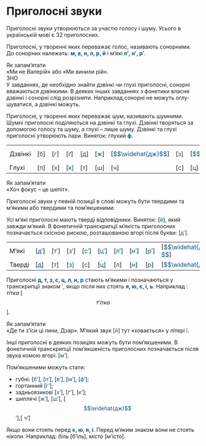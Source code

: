# Приголосні звуки

Приголоснi звуки утворюються за участю голосу i шуму. Усього в українськiй мовi є 32 приголосних.

Приголоснi, у твореннi яких переважає голос, називають сонорними. До сонорних належать: <b><font color="#0F5181">м, в, н, л, р, й</font></b> i м’якi <b><font color="#0F5181">л′, н′, р′</font></b>.

<div class="alg-wrap">
<span class="alg">Як запам’ятати</span> 
<div class="alg-text">
«Ми не Валерiй» або «Ми винили рiй».
</div>
</div>

<div class="alg-wrap">
<span class="alg">ЗНО</span> 
<div class="alg-text">
У завданнях, де необхiдно знайти дзвiнкi чи глухi приголоснi, сонорнi вважаються дзвiнкими. В деяких iнших завданнях з фонетики власне дзвiнкi i сонорнi слiд розрiзняти. Наприклад,сонорнi не можуть оглу-
шуватися, а дзвiнкi можуть.
</div>
</div>

Приголоснi, у твореннi яких переважає шум, називають шумними. Шумнi приголоснi подiляються на дзвiнкi та глухi. Дзвiнкi творяться за допомогою голосу та шуму, а глухi – лише шуму. Дзвiнкi та глухi приголоснi утворюють пари. Виняток: глухий <b><font color="#0F5181">ф</font></b>.

<table>
<tr>
<td>Дзвiнкi</td>
<td>[<font color="#0F5181">б</font>]</td>
<td>[<font color="#0F5181">г</font>]</td>
<td>[<font color="#0F5181">ґ</font>]</td>
<td>[<font color="#0F5181">д</font>]</td>
<td>[<font color="#0F5181">ж</font>]</td>
<td>[<font color="#0F5181">$$\widehat{дж}$$</font>]</td>
<td>[<font color="#0F5181">з</font>]</td>
<td>[<font color="#0F5181">$$\widehat{дз}$$</font>]</td>
<td>[<font color="#0F5181">д′</font>]</td>
<td>[<font color="#0F5181">з</font>]</td>
<td>[<font color="#0F5181">$$\widehat{дз}′$$</font>]</td>
<td></td>
</tr>
<tr>
<td>Глухi</td>
<td>[<font color="#0F5181">п</font>]</td>
<td>[<font color="#0F5181">х</font>]</td>
<td>[<font color="#0F5181">к<font>]</td>
<td>[<font color="#0F5181">т</font>]</td>
<td>[<font color="#0F5181">ш</font>]</td>
<td>[<font color="#0F5181">ч</font>]</td>
<td>[<font color="#0F5181">с</font>]</td>
<td>[<font color="#0F5181">ц</font>]</td>
<td>[<font color="#0F5181">т′</font>]</td>
<td>[<font color="#0F5181">с′</font>]</td>
<td>[<font color="#0F5181">ц′</font>]</td>
<td>[<font color="#0F5181">ф</font>]</td>
</tr>
</table>

<div class="alg-wrap">
<span class="alg">Як запам’ятати</span> 
<div class="alg-text">
«Хоч фокус – це шепiт».
</div>
</div>

Приголоснi звуки у певнiй позицiї в словi можуть бути твердими та м’якими або твердими та пом’якшеними.

Усi м’якi приголоснi мають твердi вiдповiдники. Виняток: [<font color="#0F5181">й</font>], який завжди м’який. В фонетичнiй транскрипцiї м’якiсть приголосних позначається скiсною рискою, розташованою вгорi пiсля букви: [<font color="#0F5181">д′</font>].

<table>
<tr>
<td>М’якi</td>
<td>[<font color="#0F5181">д′</font>]</td>
<td>[<font color="#0F5181">т′</font>]</td>
<td>[<font color="#0F5181">з′</font>]</td>
<td>[<font color="#0F5181">с′</font>]</td>
<td>[<font color="#0F5181">ц′</font>]</td>
<td>[<font color="#0F5181">л′</font>]</td>
<td>[<font color="#0F5181">н′</font>]</td>
<td>[<font color="#0F5181">р′</font>]</td>
<td>[<font color="#0F5181">$$\widehat{дз}′$$</font>]</td>
<td>[<font color="#0F5181">й</font>]</td>
</tr>
<tr>
<td>Твердi</td>
<td>[<font color="#0F5181">д</font>]</td>
<td>[<font color="#0F5181">т</font>]</td>
<td>[<font color="#0F5181">з<font>]</td>
<td>[<font color="#0F5181">с</font>]</td>
<td>[<font color="#0F5181">ц</font>]</td>
<td>[<font color="#0F5181">л</font>]</td>
<td>[<font color="#0F5181">н</font>]</td>
<td>[<font color="#0F5181">р</font>]</td>
<td>[<font color="#0F5181">$$\widehat{дз}$$</font>]</td>
<td></td>
</tr>
</table>

Приголоснi <b><font color="#0F5181">д, т, з, с, ц, л, н, р</font></b> стають м’якими i позначаються у транскрипцiї знаком ′, якщо пiсля них стоять <b><font color="#0F5181">я, ю, є, i, ь</font></b>. Наприклад : *тiтка* [$$т′\acute{і}тка$$].

<div class="alg-wrap">
<span class="alg">Як запам’ятати</span> 
<div class="alg-text">
«Де ти з’їси цi лини, Дзар». М’який звук [<font color="#0F5181">й</font>] тут «ховається» у лiтерi <font color="#0F5181">ї</font>.
</div>
</div>

Iншi приголоснi в деяких позицiях можуть бути пом’якшеними. В фонетичнiй транскрипцiї пом’якшенiсть приголосних позначається пiсля звука комою вгорi: [<font color="#0F5181">м’</font>].

Пом’якшеними можуть стати:
 * губнi: [<font color="#0F5181">б’</font>], [<font color="#0F5181">п’</font>], [<font color="#0F5181">в’</font>], [<font color="#0F5181">м’</font>], [<font color="#0F5181">ф’</font>];
 * гортанний [<font color="#0F5181">г’</font>];
 * задньоязиковi [<font color="#0F5181">х’</font>], [<font color="#0F5181">ґ’</font>], [<font color="#0F5181">к’</font>];
 * шиплячi [<font color="#0F5181">ж’</font>], [<font color="#0F5181">ш’</font>], [<font color="#0F5181">$$\widehat{дж}$$</font>’],[ <font color="#0F5181">ч</font>’]

Якщо вони стоять перед <b><font color="#0F5181">є, ю, я, i</font></b>. Перед м’яким знаком вони не стоять нiколи. Наприклад: *бiль* [б’iль], *мiсто* [м’iсто]. 

